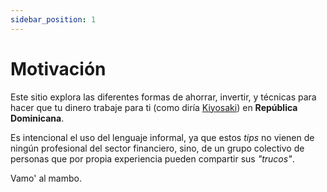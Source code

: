 ```yaml
---
sidebar_position: 1
---
```

# Motivación

Este sitio explora las diferentes formas de ahorrar, invertir, y técnicas para hacer que tu dinero trabaje para ti
(como diría [Kiyosaki](https://es.wikipedia.org/wiki/Robert_Kiyosaki)) en **República Dominicana**.

Es intencional el uso del lenguaje informal, ya que estos _tips_ no vienen de ningún profesional del sector financiero,
sino, de un grupo colectivo de personas que por propia experiencia pueden compartir sus _"trucos"_.

Vamo' al mambo. 
